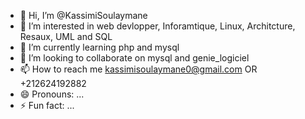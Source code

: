 - 👋 Hi, I’m @KassimiSoulaymane
- 👀 I’m interested in web devlopper, Inforamtique, Linux, Architcture, Resaux, UML and SQL
- 🌱 I’m currently learning php and mysql
- 💞️ I’m looking to collaborate on mysql and genie_logiciel
- 📫 How to reach me kassimisoulaymane0@gmail.com OR +212624192882
- 😄 Pronouns: ...
- ⚡ Fun fact: ...

<!---
KassimiSoulaymane/KassimiSoulaymane is a ✨ special ✨ repository because its `README.md` (this file) appears on your GitHub profile.
You can click the Preview link to take a look at your changes.
--->

